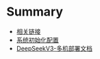 # Summary

- [相关链接](./links.md)
- [系统初始化配置](./sys-setup.md)
- [DeepSeekV3-多机部署文档](./deepseekv3-multi-nodes-deploy.md)
